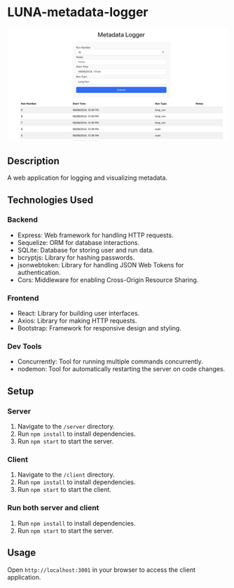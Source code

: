 # LUNA-metadata-logger

![LUNA](assets/screenshot.png)

## Description
A web application for logging and visualizing metadata.

## Technologies Used

### Backend
- Express: Web framework for handling HTTP requests.
- Sequelize: ORM for database interactions.
- SQLite: Database for storing user and run data.
- bcryptjs: Library for hashing passwords.
- jsonwebtoken: Library for handling JSON Web Tokens for authentication.
- Cors: Middleware for enabling Cross-Origin Resource Sharing.
### Frontend
- React: Library for building user interfaces.
- Axios: Library for making HTTP requests.
- Bootstrap: Framework for responsive design and styling.
### Dev Tools
- Concurrently: Tool for running multiple commands concurrently.
- nodemon: Tool for automatically restarting the server on code changes.


## Setup

### Server
1. Navigate to the `/server` directory.
2. Run `npm install` to install dependencies.
3. Run `npm start` to start the server.

### Client
1. Navigate to the `/client` directory.
2. Run `npm install` to install dependencies.
3. Run `npm start` to start the client.

### Run both server and client
1. Run `npm install` to install dependencies.
2. Run `npm start` to start the server.

## Usage
Open `http://localhost:3001` in your browser to access the client application.